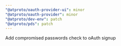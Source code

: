 ```yaml
---
"@atproto/oauth-provider-ui": minor
"@atproto/oauth-provider": minor
"@atproto/dev-env": patch
"@atproto/pds": patch
---
```


Add compromised passwords check to oAuth signup
